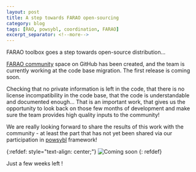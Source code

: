 ```yaml
---
layout: post
title: A step towards FARAO open-sourcing
category: blog
tags: [RAO, powsybl, coordination, FARAO]
excerpt_separator: <!--more-->
---
```


FARAO toolbox goes a step towards open-source distribution...
<!--more-->

[FARAO community](http://github.com/farao-community) space on GitHub has been created, and the team is currently working at the code base migration. The first release is coming soon.

Checking that no private information is left in the code, that there is no license incompatibility in the code base, that the code is understandable and documented enough...
That is an important work, that gives us the opportunity to look back on those few months of development and make sure the team provides high quality inputs to the community!

We are really looking forward to share the results of this work with the community - at least the part that has not yet been shared via our participation in [powsybl](http://github.com/powsybl/powsybl-core/) framework!

{:refdef: style="text-align: center;"}
![Coming soon](https://upload.wikimedia.org/wikipedia/commons/8/80/Comingsoon.png)
{: refdef}

Just a few weeks left !







